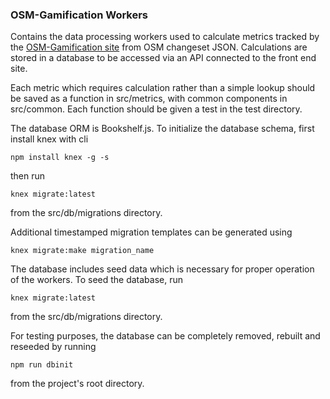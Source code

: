 ### OSM-Gamification Workers

Contains the data processing workers used to calculate metrics tracked by the [OSM-Gamification site](https://github.com/developmentseed/osm-gamification) from OSM changeset JSON. Calculations are stored in a database to be accessed via an API connected to the front end site.

Each metric which requires calculation rather than a simple lookup should be saved as a function in src/metrics, with common components in src/common. Each function should be given a test in the test directory.

The database ORM is Bookshelf.js. To initialize the database schema, first install knex with cli
```
npm install knex -g -s
```

then run
```
knex migrate:latest
```

from the src/db/migrations directory.

Additional timestamped migration templates can be generated using
```
knex migrate:make migration_name
```

The database includes seed data which is necessary for proper operation of the workers. To seed the database, run
```
knex migrate:latest
```

from the src/db/migrations directory.


For testing purposes, the database can be completely removed, rebuilt and reseeded by running
```
npm run dbinit
```

from the project's root directory.